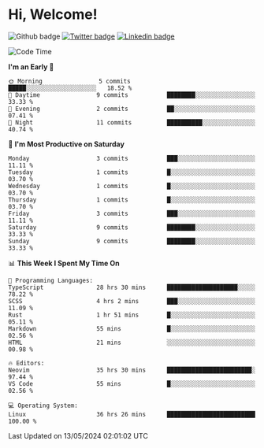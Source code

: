   # Hi, Welcome!
  ![Github badge](https://img.shields.io/github/followers/kraken-afk.svg?style=social&label=Follow&maxAge=2592000)
  [![Twitter badge](https://img.shields.io/badge/-Twitter-00acee?style=flat-square&logo=Twitter&logoColor=white)](https://twitter.com/trshppl)
  [![Linkedin badge](https://img.shields.io/badge/LinkedIn-0077B5?style=flat-square&logo=linkedin&logoColor=white)](https://www.linkedin.com/in/noveanrer)
<!--START_SECTION:waka-->
![Code Time](http://img.shields.io/badge/Code%20Time-217%20hrs%2031%20mins-blue)

**I'm an Early 🐤** 

```text
🌞 Morning                5 commits           █████░░░░░░░░░░░░░░░░░░░░   18.52 % 
🌆 Daytime                9 commits           ████████░░░░░░░░░░░░░░░░░   33.33 % 
🌃 Evening                2 commits           ██░░░░░░░░░░░░░░░░░░░░░░░   07.41 % 
🌙 Night                  11 commits          ██████████░░░░░░░░░░░░░░░   40.74 % 
```
📅 **I'm Most Productive on Saturday** 

```text
Monday                   3 commits           ███░░░░░░░░░░░░░░░░░░░░░░   11.11 % 
Tuesday                  1 commits           █░░░░░░░░░░░░░░░░░░░░░░░░   03.70 % 
Wednesday                1 commits           █░░░░░░░░░░░░░░░░░░░░░░░░   03.70 % 
Thursday                 1 commits           █░░░░░░░░░░░░░░░░░░░░░░░░   03.70 % 
Friday                   3 commits           ███░░░░░░░░░░░░░░░░░░░░░░   11.11 % 
Saturday                 9 commits           ████████░░░░░░░░░░░░░░░░░   33.33 % 
Sunday                   9 commits           ████████░░░░░░░░░░░░░░░░░   33.33 % 
```


📊 **This Week I Spent My Time On** 

```text
💬 Programming Languages: 
TypeScript               28 hrs 30 mins      ████████████████████░░░░░   78.22 % 
SCSS                     4 hrs 2 mins        ███░░░░░░░░░░░░░░░░░░░░░░   11.09 % 
Rust                     1 hr 51 mins        █░░░░░░░░░░░░░░░░░░░░░░░░   05.11 % 
Markdown                 55 mins             █░░░░░░░░░░░░░░░░░░░░░░░░   02.56 % 
HTML                     21 mins             ░░░░░░░░░░░░░░░░░░░░░░░░░   00.98 % 

🔥 Editors: 
Neovim                   35 hrs 30 mins      ████████████████████████░   97.44 % 
VS Code                  55 mins             █░░░░░░░░░░░░░░░░░░░░░░░░   02.56 % 

💻 Operating System: 
Linux                    36 hrs 26 mins      █████████████████████████   100.00 % 
```


 Last Updated on 13/05/2024 02:01:02 UTC
<!--END_SECTION:waka-->